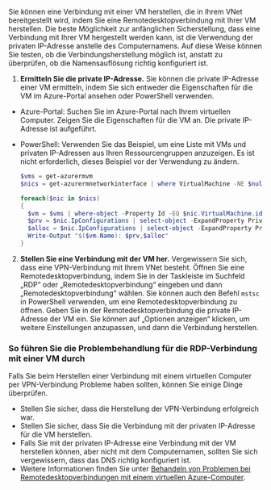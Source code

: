 Sie können eine Verbindung mit einer VM herstellen, die in Ihrem VNet bereitgestellt wird, indem Sie eine Remotedesktopverbindung mit Ihrer VM herstellen. Die beste Möglichkeit zur anfänglichen Sicherstellung, dass eine Verbindung mit Ihrer VM hergestellt werden kann, ist die Verwendung der privaten IP-Adresse anstelle des Computernamens. Auf diese Weise können Sie testen, ob die Verbindungsherstellung möglich ist, anstatt zu überprüfen, ob die Namensauflösung richtig konfiguriert ist.

1. **Ermitteln Sie die private IP-Adresse.** Sie können die private IP-Adresse einer VM ermitteln, indem Sie sich entweder die Eigenschaften für die VM im Azure-Portal ansehen oder PowerShell verwenden.

  - Azure-Portal: Suchen Sie im Azure-Portal nach Ihrem virtuellen Computer. Zeigen Sie die Eigenschaften für die VM an. Die private IP-Adresse ist aufgeführt.

  - PowerShell: Verwenden Sie das Beispiel, um eine Liste mit VMs und privaten IP-Adressen aus Ihren Ressourcengruppen anzuzeigen. Es ist nicht erforderlich, dieses Beispiel vor der Verwendung zu ändern.

    ```powershell
    $vms = get-azurermvm
    $nics = get-azurermnetworkinterface | where VirtualMachine -NE $null

    foreach($nic in $nics)
    {
      $vm = $vms | where-object -Property Id -EQ $nic.VirtualMachine.id
      $prv = $nic.IpConfigurations | select-object -ExpandProperty PrivateIpAddress
      $alloc = $nic.IpConfigurations | select-object -ExpandProperty PrivateIpAllocationMethod
      Write-Output "$($vm.Name): $prv,$alloc"
    }
    ```

2. **Stellen Sie eine Verbindung mit der VM her.** Vergewissern Sie sich, dass eine VPN-Verbindung mit Ihrem VNet besteht. Öffnen Sie eine Remotedesktopverbindung, indem Sie in der Taskleiste im Suchfeld „RDP“ oder „Remotedesktopverbindung“ eingeben und dann „Remotedesktopverbindung“ wählen. Sie können auch den Befehl `mstsc` in PowerShell verwenden, um eine Remotedesktopverbindung zu öffnen. Geben Sie in der Remotedesktopverbindung die private IP-Adresse der VM ein. Sie können auf „Optionen anzeigen“ klicken, um weitere Einstellungen anzupassen, und dann die Verbindung herstellen.

### <a name="to-troubleshoot-an-rdp-connection-to-a-vm"></a>So führen Sie die Problembehandlung für die RDP-Verbindung mit einer VM durch

Falls Sie beim Herstellen einer Verbindung mit einem virtuellen Computer per VPN-Verbindung Probleme haben sollten, können Sie einige Dinge überprüfen.

- Stellen Sie sicher, dass die Herstellung der VPN-Verbindung erfolgreich war.
- Stellen Sie sicher, dass Sie die Verbindung mit der privaten IP-Adresse für die VM herstellen.
- Falls Sie mit der privaten IP-Adresse eine Verbindung mit der VM herstellen können, aber nicht mit dem Computernamen, sollten Sie sich vergewissern, dass das DNS richtig konfiguriert ist.
- Weitere Informationen finden Sie unter [Behandeln von Problemen bei Remotedesktopverbindungen mit einem virtuellen Azure-Computer](../articles/virtual-machines/windows/troubleshoot-rdp-connection.md).